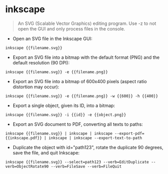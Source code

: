 # inkscape

> An SVG (Scalable Vector Graphics) editing program.
> Use -z to not open the GUI and only process files in the console.

- Open an SVG file in the Inkscape GUI:

`inkscape {{filename.svg}}`

- Export an SVG file into a bitmap with the default format (PNG) and the default resolution (90 DPI):

`inkscape {{filename.svg}} -e {{filename.png}}`

- Export an SVG file into a bitmap of 600x400 pixels (aspect ratio distortion may occur):

`inkscape {{filename.svg}} -e {{filename.png}} -w {{600}} -h {{400}}`

- Export a single object, given its ID, into a bitmap:

`inkscape {{filename.svg}} -i {{id}} -e {{object.png}}`

- Export an SVG document to PDF, converting all texts to paths:

`inkscape {{filename.svg}} | inkscape | inkscape --export-pdf={{inkscape.pdf}} | inkscape | inkscape --export-text-to-path`

- Duplicate the object with id="path123", rotate the duplicate 90 degrees, save the file, and quit Inkscape:

`inkscape {{filename.svg}} --select=path123 --verb=EditDuplicate --verb=ObjectRotate90 --verb=FileSave --verb=FileQuit`
